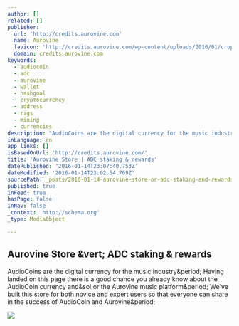 ```yaml
---
author: []
related: []
publisher:
  url: 'http://credits.aurovine.com'
  name: Aurovine
  favicon: 'http://credits.aurovine.com/wp-content/uploads/2016/01/cropped-coinonly-192x192.png'
  domain: credits.aurovine.com
keywords:
  - audiocoin
  - adc
  - aurovine
  - wallet
  - hashgoal
  - cryptocurrency
  - address
  - rigs
  - mining
  - currencies
description: "AudioCoins are the digital currency for the music industry. Having landed on this page there is a good chance you already know about the AudioCoin currency and/or the Aurovine music platform. We've built this store for both novice and expert users so that everyone can share in the success of AudioCoin and Aurovine."
inLanguage: en
app_links: []
isBasedOnUrl: 'http://credits.aurovine.com/'
title: 'Aurovine Store | ADC staking & rewards'
datePublished: '2016-01-14T23:07:40.753Z'
dateModified: '2016-01-14T23:02:54.769Z'
sourcePath: _posts/2016-01-14-aurovine-store-or-adc-staking-and-rewards.md
published: true
inFeed: true
hasPage: false
inNav: false
_context: 'http://schema.org'
_type: MediaObject

---
```

<article style=""><h1>Aurovine Store &amp;vert; ADC staking &amp; rewards</h1><p>AudioCoins are the digital currency for the music industry&amp;period; Having landed on this page there is a good chance you already know about the AudioCoin currency and&amp;sol;or the Aurovine music platform&amp;period; We've built this store for both novice and expert users so that everyone can share in the success of AudioCoin and Aurovine&amp;period;</p><img src="http://credits.aurovine.com/wp-content/uploads/2016/01/BuyStake500k-247x186.jpg" /></article>